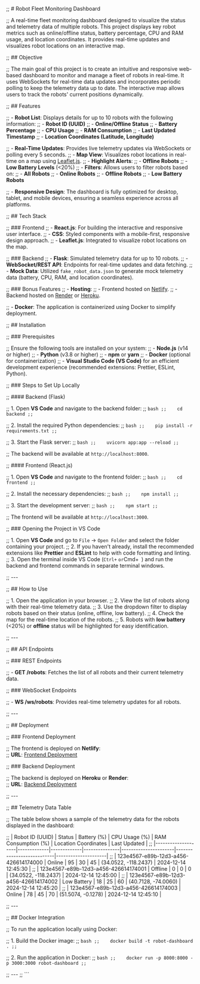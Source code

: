 ;; # Robot Fleet Monitoring Dashboard

;; A real-time fleet monitoring dashboard designed to visualize the status and telemetry data of multiple robots. This project displays key robot metrics such as online/offline status, battery percentage, CPU and RAM usage, and location coordinates. It provides real-time updates and visualizes robot locations on an interactive map.

;; ## Objective

;; The main goal of this project is to create an intuitive and responsive web-based dashboard to monitor and manage a fleet of robots in real-time. It uses WebSockets for real-time data updates and incorporates periodic polling to keep the telemetry data up to date. The interactive map allows users to track the robots' current positions dynamically.

;; ## Features

;; - **Robot List**: Displays details for up to 10 robots with the following information:
;;   - **Robot ID (UUID)**
;;   - **Online/Offline Status**
;;   - **Battery Percentage**
;;   - **CPU Usage**
;;   - **RAM Consumption**
;;   - **Last Updated Timestamp**
;;   - **Location Coordinates (Latitude, Longitude)**
  
;; - **Real-Time Updates**: Provides live telemetry updates via WebSockets or polling every 5 seconds.
;; - **Map View**: Visualizes robot locations in real-time on a map using [Leaflet.js](https://leafletjs.com/).
;; - **Highlight Alerts**: 
;;   - **Offline Robots**
;;   - **Low Battery Levels** (<20%)
;; - **Filters**: Allows users to filter robots based on:
;;   - **All Robots**
;;   - **Online Robots**
;;   - **Offline Robots**
;;   - **Low Battery Robots**
  
;; - **Responsive Design**: The dashboard is fully optimized for desktop, tablet, and mobile devices, ensuring a seamless experience across all platforms.

;; ## Tech Stack

;; ### Frontend
;; - **React.js**: For building the interactive and responsive user interface.
;; - **CSS**: Styled components with a mobile-first, responsive design approach.
;; - **Leaflet.js**: Integrated to visualize robot locations on the map.

;; ### Backend
;; - **Flask**: Simulated telemetry data for up to 10 robots.
;; - **WebSocket/REST API**: Endpoints for real-time updates and data fetching.
;; - **Mock Data**: Utilized `fake_robot_data.json` to generate mock telemetry data (battery, CPU, RAM, and location coordinates).

;; ### Bonus Features
;; - **Hosting**:
;;   - Frontend hosted on [Netlify](https://www.netlify.com).
;;   - Backend hosted on [Render](https://render.com) or [Heroku](https://www.heroku.com).
  
;; - **Docker**: The application is containerized using Docker to simplify deployment.

;; ## Installation

;; ### Prerequisites

;; Ensure the following tools are installed on your system:
;; - **Node.js** (v14 or higher)
;; - **Python** (v3.8 or higher)
;; - **npm** or **yarn**
;; - **Docker** (optional for containerization)
;; - **Visual Studio Code (VS Code)** for an efficient development experience (recommended extensions: Prettier, ESLint, Python).

;; ### Steps to Set Up Locally

;; #### Backend (Flask)

;; 1. Open **VS Code** and navigate to the backend folder:
;;    ```bash
;;    cd backend
;;    ```

;; 2. Install the required Python dependencies:
;;    ```bash
;;    pip install -r requirements.txt
;;    ```

;; 3. Start the Flask server:
;;    ```bash
;;    uvicorn app:app --reload
;;    ```

;;    The backend will be available at `http://localhost:8000`.

;; #### Frontend (React.js)

;; 1. Open **VS Code** and navigate to the frontend folder:
;;    ```bash
;;    cd frontend
;;    ```

;; 2. Install the necessary dependencies:
;;    ```bash
;;    npm install
;;    ```

;; 3. Start the development server:
;;    ```bash
;;    npm start
;;    ```

;;    The frontend will be available at `http://localhost:3000`.

;; ### Opening the Project in VS Code

;; 1. Open **VS Code** and go to `File` -> `Open Folder` and select the folder containing your project.
;; 2. If you haven't already, install the recommended extensions like **Prettier** and **ESLint** to help with code formatting and linting.
;; 3. Open the terminal inside VS Code (`Ctrl+` ` or `Cmd+` `) and run the backend and frontend commands in separate terminal windows.

;; ---

;; ## How to Use

;; 1. Open the application in your browser.
;; 2. View the list of robots along with their real-time telemetry data.
;; 3. Use the dropdown filter to display robots based on their status (online, offline, low battery).
;; 4. Check the map for the real-time location of the robots.
;; 5. Robots with **low battery** (<20%) or **offline** status will be highlighted for easy identification.

;; ---

;; ## API Endpoints

;; ### REST Endpoints

;; - **GET /robots**: Fetches the list of all robots and their current telemetry data.

;; ### WebSocket Endpoints

;; - **WS /ws/robots**: Provides real-time telemetry updates for all robots.

;; ---

;; ## Deployment

;; ### Frontend Deployment

;; The frontend is deployed on **Netlify**:  
;; **URL**: [Frontend Deployment](https://frontend-deployment-url)

;; ### Backend Deployment

;; The backend is deployed on **Heroku** or **Render**:  
;; **URL**: [Backend Deployment](https://backend-deployment-url)

;; ---

;; ## Telemetry Data Table

;; The table below shows a sample of the telemetry data for the robots displayed in the dashboard:

;; | Robot ID (UUID)    | Status      | Battery (%) | CPU Usage (%) | RAM Consumption (%) | Location Coordinates       | Last Updated        |
;; |--------------------|-------------|-------------|---------------|----------------------|---------------------------|---------------------|
;; | 123e4567-e89b-12d3-a456-426614174000 | Online      | 95          | 30            | 45                   | (34.0522, -118.2437)      | 2024-12-14 12:45:30 |
;; | 123e4567-e89b-12d3-a456-426614174001 | Offline     | 0           | 0             | 0                    | (34.0522, -118.2437)      | 2024-12-14 12:45:00 |
;; | 123e4567-e89b-12d3-a456-426614174002 | Low Battery | 18          | 25            | 60                   | (40.7128, -74.0060)       | 2024-12-14 12:45:20 |
;; | 123e4567-e89b-12d3-a456-426614174003 | Online      | 78          | 45            | 70                   | (51.5074, -0.1278)        | 2024-12-14 12:45:10 |

;; ---

;; ## Docker Integration

;; To run the application locally using Docker:

;; 1. Build the Docker image:
;;    ```bash
;;    docker build -t robot-dashboard .
;;    ```

;; 2. Run the application in Docker:
;;    ```bash
;;    docker run -p 8000:8000 -p 3000:3000 robot-dashboard
;;    ```

;; --- 
;; ```
